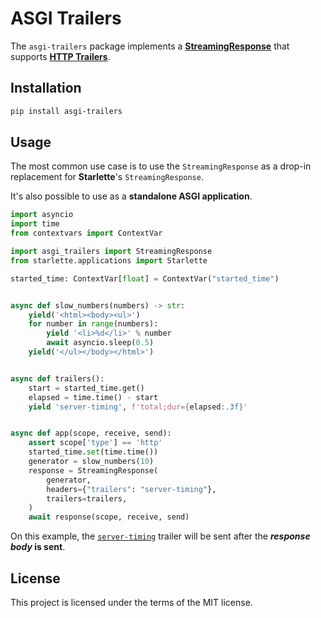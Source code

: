 <!-- There's a synchronization between `docs/package/asgi-trailers.md` and `src/python/asgi-trailers/README.md` -->
# ASGI Trailers

The `asgi-trailers` package implements a **[StreamingResponse]** that supports **[HTTP Trailers]**.

## Installation

```bash
pip install asgi-trailers
```

## Usage

The most common use case is to use the `StreamingResponse` as a drop-in replacement
for **Starlette**'s `StreamingResponse`.

It's also possible to use as a **standalone ASGI application**.

```py title="main.py"
import asyncio
import time
from contextvars import ContextVar

import asgi_trailers import StreamingResponse
from starlette.applications import Starlette

started_time: ContextVar[float] = ContextVar("started_time")


async def slow_numbers(numbers) -> str:
    yield('<html><body><ul>')
    for number in range(numbers):
        yield '<li>%d</li>' % number
        await asyncio.sleep(0.5)
    yield('</ul></body></html>')


async def trailers():
    start = started_time.get()
    elapsed = time.time() - start
    yield 'server-timing', f'total;dur={elapsed:.3f}'


async def app(scope, receive, send):
    assert scope['type'] == 'http'
    started_time.set(time.time())
    generator = slow_numbers(10)
    response = StreamingResponse(
        generator,
        headers={"trailers": "server-timing"},
        trailers=trailers,
    )
    await response(scope, receive, send)
```

On this example, the [`server-timing`](https://developer.mozilla.org/en-US/docs/Web/HTTP/Headers/Server-Timing)
trailer will be sent after the **_response body_ is sent**.

## License

This project is licensed under the terms of the MIT license.

[StreamingResponse]: https://www.starlette.io/responses/#streamingresponse
[HTTP Trailers]: https://asgi.readthedocs.io/en/latest/extensions.html#http-trailers
